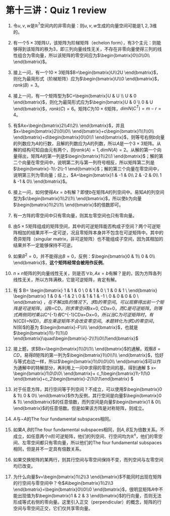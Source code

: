 
# 第十三讲：Quiz 1 review

1. 令$u, v, w$是$\mathbb{R}^7$空间内的非零向量：则$u, v, w$生成的向量空间可能是$1, 2, 3$维的。

2. 有一个$5 \times 3$矩阵$U$，该矩阵为阶梯矩阵（echelon form），有$3$个主元：则能够得到该矩阵的秩为$3$，即三列向量线性无关，不存在非零向量使得三列的线性组合为零向量，所以该矩阵的零空间应为$\begin{bmatrix}0\\0\\0\\ \end{bmatrix}$。

3. 接上一问，有一个$10 \times 3$矩阵$B=\begin{bmatrix}U\\2U \end{bmatrix}$，则化为最简形式（阶梯矩阵）应为$\begin{bmatrix}U\\0 \end{bmatrix}$，$rank(B)=3$。

4. 接上一问，有一个矩阵型为$C=\begin{bmatrix}U & U \\ U & 0 \end{bmatrix}$，则化为最简形式应为$\begin{bmatrix}U & 0 \\ 0 & U \end{bmatrix}$，$rank(C)=6$。矩阵$C$为$10 \times 6$矩阵，$dim N(C^T)=m-r=4$。

5. 有$Ax=\begin{bmatrix}2\\4\\2\\ \end{bmatrix}$，并且$x=\begin{bmatrix}2\\0\\0\\ \end{bmatrix}+c\begin{bmatrix}1\\1\\0\\ \end{bmatrix}+d\begin{bmatrix}0\\0\\1 \end{bmatrix}$，则等号右侧$b$向量的列数应为$A$的行数，且解的列数应为$A$的列数，所以$A$是一个$3 \times 3$矩阵。从解的结构可知自由元有两个，则$rank(A)=1, dim N(A)=2$。从解的第一个向量得出，矩阵$A$的第一列是$\begin{bmatrix}1\\2\\1 \end{bmatrix}$；解的第二个向量在零空间中，说明第二列与第一列符号相反，所以矩阵第二列是$\begin{bmatrix}-1\\-2\\-1 \end{bmatrix}$；解的第三个向量在零空间中，说明第三列为零向量；综上，$A=\begin{bmatrix}1 & -1 & 0\\ 2 & -2 & 0\\ 1 & -1 & 0\\ \end{bmatrix}$。

6. 接上一问，如何使得$Ax=b$有解？即使$b$在矩阵$A$的列空间中。易知$A$的列空间型为$c\begin{bmatrix}1\\2\\1\\ \end{bmatrix}$，所以使$b$为向量$\begin{bmatrix}1\\2\\1\\ \end{bmatrix}$的倍数即可。

7. 有一方阵的零空间中只有零向量，则其左零空间也只有零向量。

8. 由$5 \times 5$矩阵组成的矩阵空间，其中的可逆矩阵能否构成子空间？两个可逆矩阵相加的结果并不一定可逆，况且零矩阵本身并不包含在可逆矩阵中。其中的奇异矩阵（singular matrix，非可逆矩阵）也不能组成子空间，因为其相加的结果并不一定能够保持不可逆。

9. 如果$B^2=0$，并不能得出$B=0$，反例：$\begin{bmatrix}0 & 1\\ 0 & 0\\ \end{bmatrix}$，**这个矩阵经常会被用作反例**。

10. $n \times n$矩阵的列向量线性无关，则是否$\forall b, Ax=b$有解？是的，因为方阵各列线性无关，所以方阵满秩，它是可逆矩阵，肯定有解。

11. 有
$
B=
\begin{bmatrix}
1 & 1 & 0 \\
0 & 1 & 0 \\
1 & 0 & 1 \\
\end{bmatrix}
\begin{bmatrix}
1 & 0 & -1 & 2 \\
0 & 1 & 1 & -1 \\
0 & 0 & 0 & 0 \\
\end{bmatrix}
$，在不解出$B$的情况下，求$B$的零空间。可以观察得出前一个矩阵是可逆矩阵，设$B=CD$，则求零空间$Bx=0, CDx=0$，而$C$是可逆矩阵，则等式两侧同时乘以$C^{-1}$有$C^{-1}CDx=Dx=0$，所以当$C$为可逆矩阵时，有$N(CD)=N(D)$，即左乘逆矩阵不会改变零空间。本题转化为求$D$的零空间，$N(B)$的基为
$\begin{bmatrix}-F\\I\\ \end{bmatrix}$，也就是$\begin{bmatrix}1\\-1\\1\\0 \end{bmatrix}\quad\begin{bmatrix}-2\\1\\0\\1\end{bmatrix}$

12. 接上题，求$Bx=\begin{bmatrix}1\\0\\1\\ \end{bmatrix}$的通解。观察$B=CD$，易得$B$矩阵的第一列为$\begin{bmatrix}1\\0\\1\\ \end{bmatrix}$，恰好与等式右边一样，所以$\begin{bmatrix}1\\0\\0\\0\\ \end{bmatrix}$可以作为通解中的特解部分，再利用上一问中求得的零空间的基，得到通解
$
x=
\begin{bmatrix}1\\0\\0\\0\\ \end{bmatrix}+
c_1\begin{bmatrix}1\\-1\\1\\0 \end{bmatrix}+c_2\begin{bmatrix}-2\\1\\0\\1\end{bmatrix}
$

13. 对于任意方阵，其行空间等于列空间？不成立，可以使用$\begin{bmatrix}0 & 1\\ 0 & 0\\ \end{bmatrix}$作为反例，其行空间是向量$\begin{bmatrix}0 & 1\\ \end{bmatrix}$的任意倍数，而列空间是向量$\begin{bmatrix}1 & 0\\ \end{bmatrix}$的任意倍数。但是如果该方阵是对称矩阵，则成立。

14. $A$与$-A$的The four fundamental subspaces相同。

15. 如果$A, B$的The four fundamental subspaces相同，则$A, B$互为倍数关系。不成立，如任意两个$n$阶可逆矩阵，他们的列空间、行空间均为$\mathbb{R}^n$，他们的零空间、左零空间都只有零向量，所以他们的The four fundamental subspaces相同，但是并不一定具有倍数关系。

16. 如果交换矩阵的某两行，则其行空间与零空间保持不变，而列空间与左零空间均已改变。

17. 为什么向量$v=\begin{bmatrix}1\\2\\3 \end{bmatrix}$不能同时出现在矩阵的行空间与零空间中？令$A\begin{bmatrix}1\\2\\3 \end{bmatrix}=\begin{bmatrix}0\\0\\0 \end{bmatrix}$，很明显矩阵$A$中不能出现值为$\begin{bmatrix}1 & 2 & 3 \end{bmatrix}$的行向量，否则无法形成等式右侧的零向量。这里引入正交（perpendicular）的概念，矩阵的行空间与零空间正交，它们仅共享零向量。
